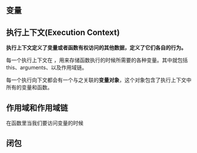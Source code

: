 ## 变量

## 执行上下文(Execution Context)

**执行上下文定义了变量或者函数有权访问的其他数据，定义了它们各自的行为。**

每一个执行上下文在 ，用来存储函数执行的时候所需要的各种变量。其中就包括 this、arguments、以及作用域链。

每一个执行向下文都会有一个与之关联的**变量对象**，这个对象包含了执行上下文中所有的变量和函数。



## 作用域和作用域链

在函数里当我们要访问变量的时候

## 闭包



